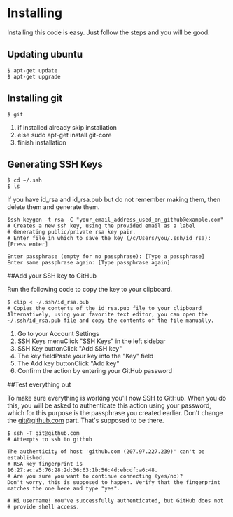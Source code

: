 Installing
=====
Installing this code is easy. Just follow the steps and you will be good.

## Updating ubuntu
	$ apt-get update
	$ apt-get upgrade

## Installing git
	$ git

1. if installed already skip installation
2. else sudo apt-get install git-core
3. finish installation

## Generating SSH Keys
	$ cd ~/.ssh
	$ ls

If you have id_rsa and id_rsa.pub but do not remember making them, then delete them and generate them.

	$ssh-keygen -t rsa -C "your_email_address_used_on_github@example.com"
	# Creates a new ssh key, using the provided email as a label
	# Generating public/private rsa key pair.
	# Enter file in which to save the key (/c/Users/you/.ssh/id_rsa): [Press enter]

	Enter passphrase (empty for no passphrase): [Type a passphrase]
	Enter same passphrase again: [Type passphrase again]

##Add your SSH key to GitHub

Run the following code to copy the key to your clipboard.

	$ clip < ~/.ssh/id_rsa.pub
	# Copies the contents of the id_rsa.pub file to your clipboard
	Alternatively, using your favorite text editor, you can open the ~/.ssh/id_rsa.pub file and copy the contents of the file manually.

1. Go to your Account Settings
2. SSH Keys menuClick "SSH Keys" in the left sidebar
3. SSH Key buttonClick "Add SSH key"
4. The key fieldPaste your key into the "Key" field
5. The Add key buttonClick "Add key"
6. Confirm the action by entering your GitHub password	

##Test everything out

To make sure everything is working you'll now SSH to GitHub. When you do this, you will be asked to authenticate this action using your password, which for this purpose is the passphrase you created earlier. Don't change the git@github.com part. That's supposed to be there.

	$ ssh -T git@github.com
	# Attempts to ssh to github

	The authenticity of host 'github.com (207.97.227.239)' can't be established.
	# RSA key fingerprint is 16:27:ac:a5:76:28:2d:36:63:1b:56:4d:eb:df:a6:48.
	# Are you sure you want to continue connecting (yes/no)?
	Don't worry, this is supposed to happen. Verify that the fingerprint matches the one here and type "yes".

	# Hi username! You've successfully authenticated, but GitHub does not
	# provide shell access.

